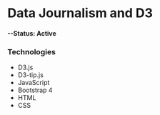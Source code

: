 # Data Journalism and D3

#### --Status: Active

### Technologies
* D3.js
* D3-tip.js
* JavaScript
* Bootstrap 4
* HTML
* CSS

